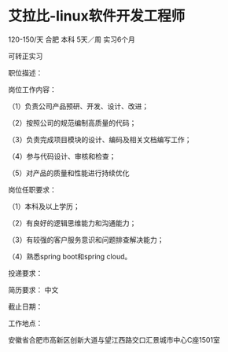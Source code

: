 # 艾拉比-linux软件开发工程师

120-150/天 合肥 本科 5天／周 实习6个月

可转正实习

职位描述：

岗位工作内容：

（1）负责公司产品预研、开发、设计、改进；

（2）按照公司的规范编制高质量的代码；

（3）负责完成项目模块的设计、编码及相关文档编写工作；

（4）参与代码设计、审核和检查；

（5）对产品的质量和性能进行持续优化

岗位任职要求：

（1）本科及以上学历；

（2）有良好的逻辑思维能力和沟通能力；

（3）有较强的客户服务意识和问题排查解决能力；

（4）熟悉spring boot和spring cloud。

投递要求：

简历要求： 中文

截止日期：

工作地点：

安徽省合肥市高新区创新大道与望江西路交口汇景城市中心C座1501室